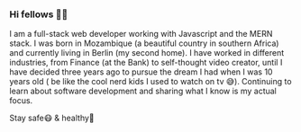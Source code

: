### Hi fellows ✌🏽

I am a full-stack web developer working with Javascript and the MERN stack. I was born in Mozambique (a beautiful country in southern Africa) and currently living in Berlin (my second home). I have worked in different industries, from Finance (at the Bank) to self-thought video creator, until I have decided three years ago to pursue the dream I had when I was 10 years old ( be like the cool nerd kids I used to watch on tv 😅). Continuing to learn about software development and sharing what I know is my actual focus.

Stay safe😷 & healthy🥑

<!--
**ivantembe/ivantembe** is a ✨ _special_ ✨ repository because its `README.md` (this file) appears on your GitHub profile.

Here are some ideas to get you started:

- 🔭 I’m currently working on ...
- 🌱 I’m currently learning ...
- 👯 I’m looking to collaborate on ...
- 🤔 I’m looking for help with ...
- 💬 Ask me about ...
- 📫 How to reach me: ...
- 😄 Pronouns: ...
- ⚡ Fun fact: ...
-->
